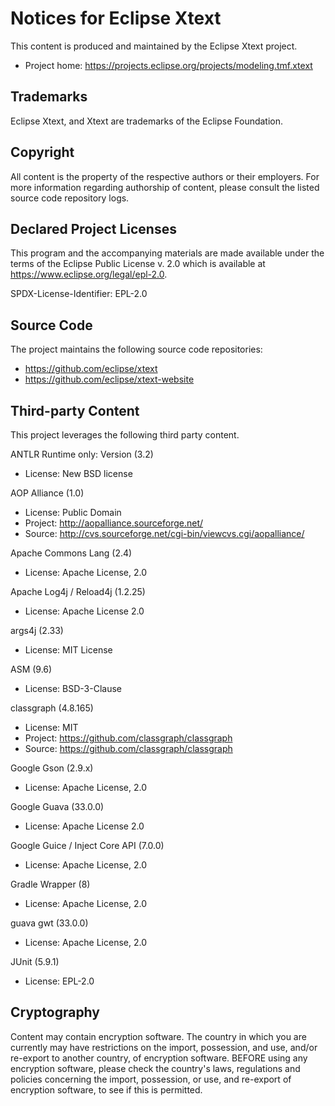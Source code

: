 # Notices for Eclipse Xtext

This content is produced and maintained by the Eclipse Xtext project.

* Project home: https://projects.eclipse.org/projects/modeling.tmf.xtext

## Trademarks

Eclipse Xtext, and Xtext are trademarks of the Eclipse Foundation.

## Copyright

All content is the property of the respective authors or their employers. For
more information regarding authorship of content, please consult the listed
source code repository logs.

## Declared Project Licenses

This program and the accompanying materials are made available under the terms
of the Eclipse Public License v. 2.0 which is available at
https://www.eclipse.org/legal/epl-2.0.

SPDX-License-Identifier: EPL-2.0

## Source Code

The project maintains the following source code repositories:

* https://github.com/eclipse/xtext
* https://github.com/eclipse/xtext-website

## Third-party Content

This project leverages the following third party content.

ANTLR Runtime only: Version (3.2)

* License: New BSD license

AOP Alliance (1.0)

* License: Public Domain
* Project: http://aopalliance.sourceforge.net/
* Source: http://cvs.sourceforge.net/cgi-bin/viewcvs.cgi/aopalliance/

Apache Commons Lang (2.4)

* License: Apache License, 2.0


Apache Log4j / Reload4j (1.2.25)

* License: Apache License 2.0

args4j (2.33)

* License: MIT License

ASM (9.6)

* License: BSD-3-Clause

classgraph (4.8.165)

* License: MIT
* Project: https://github.com/classgraph/classgraph
* Source: https://github.com/classgraph/classgraph

Google Gson (2.9.x)

* License: Apache License, 2.0

Google Guava (33.0.0)

* License: Apache License 2.0

Google Guice / Inject Core API (7.0.0)

* License: Apache License, 2.0

Gradle Wrapper (8)

* License: Apache License, 2.0

guava gwt (33.0.0)

* License: Apache License, 2.0

JUnit (5.9.1)

* License: EPL-2.0

## Cryptography

Content may contain encryption software. The country in which you are currently
may have restrictions on the import, possession, and use, and/or re-export to
another country, of encryption software. BEFORE using any encryption software,
please check the country's laws, regulations and policies concerning the import,
possession, or use, and re-export of encryption software, to see if this is
permitted.
